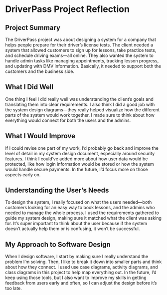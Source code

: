 # DriverPass Project Reflection

## Project Summary
The DriverPass project was about designing a system for a company that helps people prepare for their driver’s license tests. The client needed a system that allowed customers to sign up for lessons, take practice tests, and schedule driving exams—all online. They also wanted the system to handle admin tasks like managing appointments, tracking lesson progress, and updating with DMV information. Basically, it needed to support both the customers and the business side.

## What I Did Well
One thing I feel I did really well was understanding the client’s goals and translating them into clear requirements. I also think I did a good job with the system design diagrams—they really helped visualize how the different parts of the system would work together. I made sure to think about how everything would connect for both the users and the admins.

## What I Would Improve
If I could revise one part of my work, I’d probably go back and improve the level of detail in my system design document, especially around security features. I think I could’ve added more about how user data would be protected, like how login information would be stored or how the system would handle secure payments. In the future, I’d focus more on those aspects early on.

## Understanding the User’s Needs
To design the system, I really focused on what the users needed—both customers looking for an easy way to book lessons, and the admins who needed to manage the whole process. I used the requirements gathered to guide my system design, making sure it matched what the client was asking for. It’s super important to think about the user because if the system doesn’t actually help them or is confusing, it won’t be successful.

## My Approach to Software Design
When I design software, I start by making sure I really understand the problem I’m solving. Then, I like to break it down into smaller parts and think about how they connect. I used use case diagrams, activity diagrams, and class diagrams in this project to help map everything out. In the future, I’d keep using those tools, but I also want to improve my skills in getting feedback from users early and often, so I can adjust the design before it’s too late.
